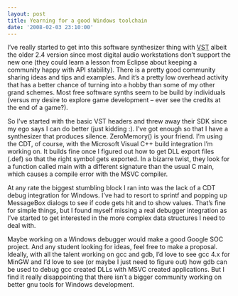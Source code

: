 ```yaml
---
layout: post
title: Yearning for a good Windows toolchain
date: '2008-02-03 23:10:00'
---
```



I’ve really started to get into this software synthesizer thing with [VST](http://en.wikipedia.org/wiki/Virtual_Studio_Technology) albeit the older 2.4 version since most digital audio workstations don’t support the new one (they could learn a lesson from Eclipse about keeping a community happy with API stability). There is a pretty good community sharing ideas and tips and examples. And it’s a pretty low overhead activity that has a better chance of turning into a hobby than some of my other grand schemes. Most free software synths seem to be build by individuals (versus my desire to explore game development – ever see the credits at the end of a game?).

So I’ve started with the basic VST headers and threw away their SDK since my ego says I can do better (just kidding :). I’ve got enough so that I have a synthesizer that produces silence. ZeroMemory() is your friend. I’m using the CDT, of course, with the Microsoft Visual C++ build integration I’m working on. It builds fine once I figured out how to get DLL export files (.def) so that the right symbol gets exported. In a bizarre twist, they look for a function called main with a different signature than the usual C main, which causes a compile error with the MSVC compiler.

At any rate the biggest stumbling block I ran into was the lack of a CDT debug integration for Windows. I’ve had to resort to sprintf and popping up MessageBox dialogs to see if code gets hit and to show values. That’s fine for simple things, but I found myself missing a real debugger integration as I’ve started to get interested in the more complex data structures I need to deal with.

Maybe working on a Windows debugger would make a good Google SOC project. And any student looking for ideas, feel free to make a proposal. Ideally, with all the talent working on gcc and gdb, I’d love to see gcc 4.x for MinGW and I’d love to see (or maybe I just need to figure out) how gdb can be used to debug gcc created DLLs with MSVC created applications. But I find it really disappointing that there isn’t a bigger community working on better gnu tools for Windows development.


